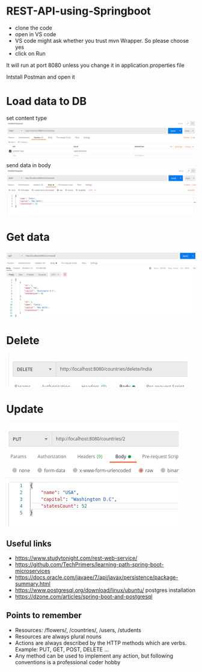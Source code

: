 # REST-API-using-Springboot

- clone the code
- open in VS code
- VS code might ask whether you trust mvn Wrapper. So please choose yes
- click on Run

It will run at port 8080 unless you change it in application.properties file

Intstall Postman and open it

# Load data to DB
  set content type
  ![](./images/setContentType.png)
  send data in body
  ![](./images/loadData.png)
  
# Get data
  ![](./images/getData.png)
  
# Delete
  ![](./images/deleteByCountry.png)
  
# Update
  ![](./images/updateById.png)

## Useful links

- https://www.studytonight.com/rest-web-service/
- https://github.com/TechPrimers/learning-path-spring-boot-microservices
- https://docs.oracle.com/javaee/7/api/javax/persistence/package-summary.html
- https://www.postgresql.org/download/linux/ubuntu/   postgres installation
- https://dzone.com/articles/spring-boot-and-postgresql

## Points to remember

- Resources: /flowers/,  /countries/, /users, /students
- Resources are always plural nouns
- Actions are always described by the HTTP methods which are verbs. Example: PUT, GET, POST, DELETE ...
- Any method can be used to implement any action, but following conventions is a professional coder hobby

